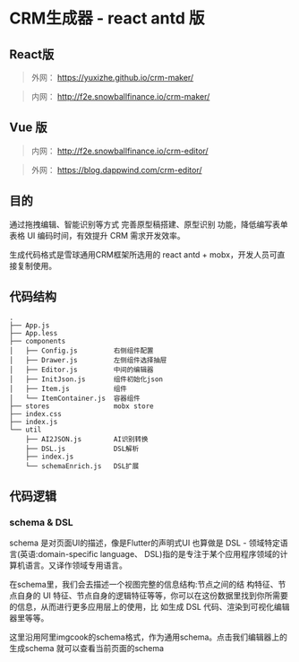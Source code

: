 # CRM生成器 - react antd 版
## React版
> 外网： https://yuxizhe.github.io/crm-maker/

> 内网： http://f2e.snowballfinance.io/crm-maker/

## Vue 版
> 内网： http://f2e.snowballfinance.io/crm-editor/

> 外网： https://blog.dappwind.com/crm-editor/

## 目的

通过拖拽编辑、智能识别等方式 完善原型稿搭建、原型识别 功能，降低编写表单表格 UI 编码时间，有效提升 CRM 需求开发效率。

生成代码格式是雪球通用CRM框架所选用的 react antd + mobx，开发人员可直接复制使用。

## 代码结构

```
.
├── App.js
├── App.less
├── components
│   ├── Config.js         右侧组件配置
│   ├── Drawer.js         左侧组件选择抽屉
│   ├── Editor.js         中间的编辑器
│   ├── InitJson.js       组件初始化json
│   ├── Item.js           组件
│   └── ItemContainer.js  容器组件
├── stores                mobx store
├── index.css
├── index.js
└── util
    ├── AI2JSON.js        AI识别转换
    ├── DSL.js            DSL解析
    ├── index.js
    └── schemaEnrich.js   DSL扩展
```

## 代码逻辑

### schema & DSL
schema 是对页面UI的描述，像是Flutter的声明式UI
也算做是 DSL - 领域特定语言(英语:domain-specific language、 DSL)指的是专注于某个应用程序领域的计算机语言。又译作领域专用语言。

在schema里，我们会去描述一个视图完整的信息结构:节点之间的结 构特征、节点自身的 UI 特征、节点自身的逻辑特征等等，你可以在这份数据里找到你所需要的信息，从而进行更多应用层上的使用，比 如生成 DSL 代码、渲染到可视化编辑器里等等。

这里沿用阿里imgcook的schema格式，作为通用schema。点击我们编辑器上的 生成schema 就可以查看当前页面的schema


